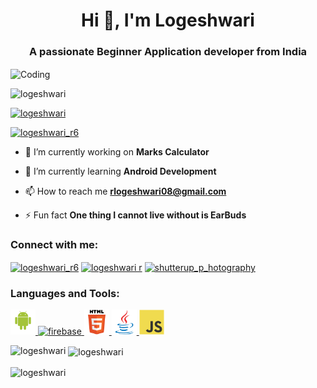 
<h1 align="center">Hi 👋, I'm Logeshwari</h1>
<h3 align="center">A passionate Beginner Application developer from India</h3>

<img align="center" alt="Coding" width="400" src="[https://thumbs.gfycat.com/CheerySeparateGoldeneye-size_restricted.gif](https://media.tenor.com/qJ5evVs-_uUAAAAC/coding.gif)">

<p align="left"> <img src="https://komarev.com/ghpvc/?username=logeshwari&label=Profile%20views&color=0e75b6&style=flat" alt="logeshwari" /> </p>

<p align="left"> <a href="https://github.com/ryo-ma/github-profile-trophy"><img src="https://github-profile-trophy.vercel.app/?username=logeshwari" alt="logeshwari" /></a> </p>

<p align="left"> <a href="https://twitter.com/logeshwari_r6" target="blank"><img src="https://img.shields.io/twitter/follow/logeshwari_r6?logo=twitter&style=for-the-badge" alt="logeshwari_r6" /></a> </p>

- 🔭 I’m currently working on **Marks Calculator**

- 🌱 I’m currently learning **Android Development**

- 📫 How to reach me **rlogeshwari08@gmail.com**

- ⚡ Fun fact **One thing I cannot live without is EarBuds**

<h3 align="left">Connect with me:</h3>
<p align="left">
<a href="https://twitter.com/logeshwari_r6" target="blank"><img align="center" src="https://raw.githubusercontent.com/rahuldkjain/github-profile-readme-generator/master/src/images/icons/Social/twitter.svg" alt="logeshwari_r6" height="30" width="40" /></a>
<a href="https://linkedin.com/in/logeshwari r" target="blank"><img align="center" src="https://raw.githubusercontent.com/rahuldkjain/github-profile-readme-generator/master/src/images/icons/Social/linked-in-alt.svg" alt="logeshwari r" height="30" width="40" /></a>
<a href="https://instagram.com/shutterup_p_hotography" target="blank"><img align="center" src="https://raw.githubusercontent.com/rahuldkjain/github-profile-readme-generator/master/src/images/icons/Social/instagram.svg" alt="shutterup_p_hotography" height="30" width="40" /></a>
</p>

<h3 align="left">Languages and Tools:</h3>
<p align="left"> <a href="https://developer.android.com" target="_blank" rel="noreferrer"> <img src="https://raw.githubusercontent.com/devicons/devicon/master/icons/android/android-original-wordmark.svg" alt="android" width="40" height="40"/> </a> <a href="https://firebase.google.com/" target="_blank" rel="noreferrer"> <img src="https://www.vectorlogo.zone/logos/firebase/firebase-icon.svg" alt="firebase" width="40" height="40"/> </a> <a href="https://www.w3.org/html/" target="_blank" rel="noreferrer"> <img src="https://raw.githubusercontent.com/devicons/devicon/master/icons/html5/html5-original-wordmark.svg" alt="html5" width="40" height="40"/> </a> <a href="https://www.java.com" target="_blank" rel="noreferrer"> <img src="https://raw.githubusercontent.com/devicons/devicon/master/icons/java/java-original.svg" alt="java" width="40" height="40"/> </a> <a href="https://developer.mozilla.org/en-US/docs/Web/JavaScript" target="_blank" rel="noreferrer"> <img src="https://raw.githubusercontent.com/devicons/devicon/master/icons/javascript/javascript-original.svg" alt="javascript" width="40" height="40"/> </a> </p>

<p><img align="left" src="https://github-readme-stats.vercel.app/api/top-langs?username=logeshwari&show_icons=true&locale=en&layout=compact" alt="logeshwari" /></p>

<p>&nbsp;<img align="center" src="https://github-readme-stats.vercel.app/api?username=logeshwari&show_icons=true&locale=en" alt="logeshwari" /></p>

<p><img align="center" src="https://github-readme-streak-stats.herokuapp.com/?user=logeshwari&" alt="logeshwari" /></p>
